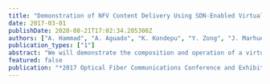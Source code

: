 ```yaml
---
title: "Demonstration of NFV Content Delivery Using SDN-Enabled Virtual Infrastructures"
date: 2017-03-01
publishDate: 2020-08-21T17:02:34.205308Z
authors: ["A. Hammad", "A. Aguado", "K. Kondepu", "Y. Zong", "J. Marhuenda", "S. Yan", "R. Nejabati", "D. Simeonidou"]
publication_types: ["1"]
abstract: "We will demonstrate the composition and operation of a virtual infrastructure (VI) for NFV content delivery. The demonstrated VI will be controlled through SDN controller. Furthermore, an infrastructure replanning mechanism will be also demonstrated."
featured: false
publication: "*2017 Optical Fiber Communications Conference and Exhibition (OFC)*"
---
```


